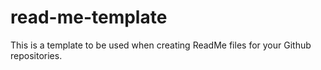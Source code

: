 # read-me-template
This is a template to be used when creating ReadMe files for your Github repositories.
